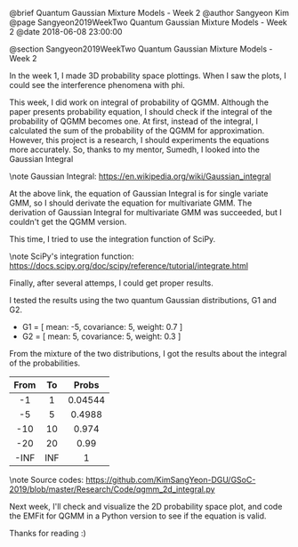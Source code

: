 @brief Quantum Gaussian Mixture Models - Week 2
@author Sangyeon Kim
@page Sangyeon2019WeekTwo Quantum Gaussian Mixture Models - Week 2
@date 2018-06-08 23:00:00

@section Sangyeon2019WeekTwo Quantum Gaussian Mixture Models - Week 2

In the week 1, I made 3D probability space plottings. When I saw the plots, I could see the interference phenomena with phi.

This week, I did work on integral of probability of QGMM. Although the paper presents probability equation, I should check if the integral of the probability of QGMM becomes one.
At first, instead of the integral, I calculated the sum of the probability of the QGMM for approximation.
However, this project is a research, I should experiments the equations more accurately. So, thanks to my mentor, Sumedh, I looked into the Gaussian Integral

\note Gaussian Integral: https://en.wikipedia.org/wiki/Gaussian_integral

At the above link, the equation of Gaussian Integral is for single variate GMM, so I should derivate the equation for multivariate GMM.
The derivation of Gaussian Integral for multivariate GMM was succeeded, but I couldn't get the QGMM version.

This time, I tried to use the integration function of SciPy.

\note SciPy's integration function: https://docs.scipy.org/doc/scipy/reference/tutorial/integrate.html

Finally, after several attemps, I could get proper results.

I tested the results using the two quantum Gaussian distributions, G1 and G2.

  - G1 = [ mean: -5, covariance: 5, weight: 0.7 ]
  - G2 = [ mean:  5, covariance: 5, weight: 0.3 ]

From the mixture of the two distributions, I got the results about the integral of the probabilities.

<center>

|  From  |   To   | Probs  |
| :----: | :----: | :----: |
| -1     | 1      | 0.04544|
| -5     | 5      | 0.4988 |
| -10    | 10     | 0.974  |
| -20    | 20     | 0.99   |
| -INF   | INF    | 1      |

</center>

\note Source codes: https://github.com/KimSangYeon-DGU/GSoC-2019/blob/master/Research/Code/qgmm_2d_integral.py

Next week, I'll check and visualize the 2D probability space plot, and code the EMFit for QGMM in a Python version to see if the equation is valid.

Thanks for reading :)
